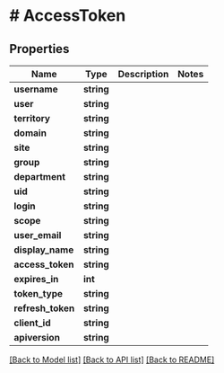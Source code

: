 # # AccessToken

## Properties

Name | Type | Description | Notes
------------ | ------------- | ------------- | -------------
**username** | **string** |  |
**user** | **string** |  |
**territory** | **string** |  |
**domain** | **string** |  |
**site** | **string** |  |
**group** | **string** |  |
**department** | **string** |  |
**uid** | **string** |  |
**login** | **string** |  |
**scope** | **string** |  |
**user_email** | **string** |  |
**display_name** | **string** |  |
**access_token** | **string** |  |
**expires_in** | **int** |  |
**token_type** | **string** |  |
**refresh_token** | **string** |  |
**client_id** | **string** |  |
**apiversion** | **string** |  |

[[Back to Model list]](../../README.md#models) [[Back to API list]](../../README.md#endpoints) [[Back to README]](../../README.md)

